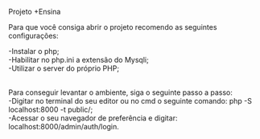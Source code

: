 Projeto +Ensina

Para que você consiga abrir o projeto recomendo as seguintes configurações:

-Instalar o php;<br>
-Habilitar no php.ini a extensão do Mysqli;<br>
-Utilizar o server do próprio PHP;<br>

<br>
Para conseguir levantar o ambiente, siga o seguinte passo a passo:
<br>
-Digitar no terminal do seu editor ou no cmd o seguinte comando: php -S localhost:8000 -t public/;<br>
-Acessar o seu navegador de preferência e digitar: localhost:8000/admin/auth/login.<br>
